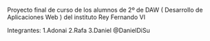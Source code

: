 Proyecto final de curso de los alumnos de 2º de DAW ( Desarrollo de Aplicaciones Web ) del instituto Rey Fernando VI

Integrantes:
   1.Adonai
   2.Rafa
   3.Daniel @DanielDiSu